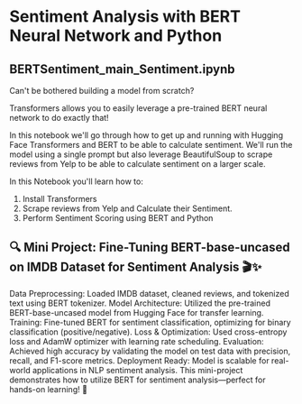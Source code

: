 # Sentiment Analysis with BERT Neural Network and Python
## BERTSentiment_main_Sentiment.ipynb
Can't be bothered building a model from scratch?

Transformers allows you to easily leverage a pre-trained BERT neural network to do exactly that!

In this notebook we'll go through how to get up and running with Hugging Face Transformers and BERT to be able to calculate sentiment. We'll run the model using a single prompt but also leverage BeautifulSoup to scrape reviews from Yelp to be able to calculate sentiment on a larger scale. 

In this Notebook you'll learn how to: 
1. Install Transformers
2. Scrape reviews from Yelp and Calculate their Sentiment.
3. Perform Sentiment Scoring using BERT and Python

## 🔍 Mini Project: Fine-Tuning BERT-base-uncased on IMDB Dataset for Sentiment Analysis 🎬✨

Data Preprocessing: Loaded IMDB dataset, cleaned reviews, and tokenized text using BERT tokenizer.
Model Architecture: Utilized the pre-trained BERT-base-uncased model from Hugging Face for transfer learning.
Training: Fine-tuned BERT for sentiment classification, optimizing for binary classification (positive/negative).
Loss & Optimization: Used cross-entropy loss and AdamW optimizer with learning rate scheduling.
Evaluation: Achieved high accuracy by validating the model on test data with precision, recall, and F1-score metrics.
Deployment Ready: Model is scalable for real-world applications in NLP sentiment analysis.
This mini-project demonstrates how to utilize BERT for sentiment analysis—perfect for hands-on learning! 🚀

